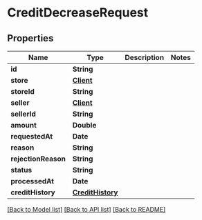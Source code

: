 # CreditDecreaseRequest

## Properties
Name | Type | Description | Notes
------------ | ------------- | ------------- | -------------
**id** | **String** |  | 
**store** | [**Client**](Client.md) |  | 
**storeId** | **String** |  | 
**seller** | [**Client**](Client.md) |  | 
**sellerId** | **String** |  | 
**amount** | **Double** |  | 
**requestedAt** | **Date** |  | 
**reason** | **String** |  | 
**rejectionReason** | **String** |  | 
**status** | **String** |  | 
**processedAt** | **Date** |  | 
**creditHistory** | [**CreditHistory**](CreditHistory.md) |  | 

[[Back to Model list]](../README.md#documentation-for-models) [[Back to API list]](../README.md#documentation-for-api-endpoints) [[Back to README]](../README.md)


